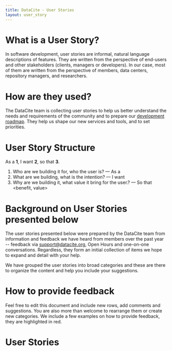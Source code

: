 ```yaml
---
title: DataCite - User Stories
layout: user_story
---
```


# What is a User Story?

In software development, user stories are informal, natural language descriptions of features. They are written from the perspective of end-users and other stakeholders (clients, managers or developers). In our case, most of them are written from the perspective of members, data centers, repository managers, and researchers.

# How are they used?

The DataCite team is collecting user stories to help us better understand the needs and requirements of the community and to prepare our [development roadmap](/roadmap.html). They help us shape our new services and tools, and to set priorities.

# User Story Structure

As a __1__, I want __2__, so that __3__.

1. Who are we building it for, who the user is? — As a <type of user>
1. What are we building, what is the intention? — I want <some goal or objective >
1. Why are we building it, what value it bring for the user.? — So that <benefit, value>

# Background on User Stories presented below

The user stories presented below were prepared by the DataCite team from information and feedback we have heard from members over the past year -- feedback via support@datacite.org, Open Hours and one-on-one conversations. Regardless, they form an initial collection of items we hope to expand and detail with your help.

We have grouped the user stories into broad categories and these are there to organize the content and help you include your suggestions.

# How to provide feedback

Feel free to edit this document and include new rows, add comments and suggestions. You are also more than welcome to rearrange them or create new categories. We include a few examples on how to provide feedback, they are highlighted in red.

# User Stories
